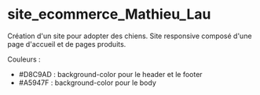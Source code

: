 # site_ecommerce_Mathieu_Lau
Création d'un site pour adopter des chiens.
Site responsive composé d'une page d'accueil et de pages produits.

Couleurs :
 - #D8C9AD : background-color pour le header et le footer
 - #A5947F : background-color pour le body
 
